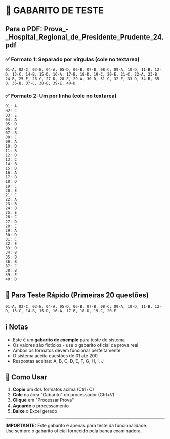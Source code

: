 # 📝 GABARITO DE TESTE

## Para o PDF: Prova_-_Hospital_Regional_de_Presidente_Prudente_24.pdf

### ✅ Formato 1: Separado por vírgulas (cole no textarea)

```
01-A, 02-C, 03-E, 04-A, 05-D, 06-B, 07-B, 08-C, 09-A, 10-D, 11-B, 12-D, 13-C, 14-B, 15-D, 16-A, 17-B, 18-D, 19-C, 20-E, 21-C, 22-A, 23-B, 24-B, 25-E, 26-C, 27-D, 28-E, 29-A, 30-D, 31-C, 32-E, 33-D, 34-B, 35-B, 36-B, 37-C, 38-B, 39-E, 40-D
```

### ✅ Formato 2: Um por linha (cole no textarea)

```
01: A
02: C
03: E
04: A
05: D
06: B
07: B
08: C
09: A
10: D
11: B
12: D
13: C
14: B
15: D
16: A
17: B
18: D
19: C
20: E
21: C
22: A
23: B
24: B
25: E
26: C
27: D
28: E
29: A
30: D
31: C
32: E
33: D
34: B
35: B
36: B
37: C
38: B
39: E
40: D
```

## 🧪 Para Teste Rápido (Primeiras 20 questões)

```
01-A, 02-C, 03-E, 04-A, 05-D, 06-B, 07-B, 08-C, 09-A, 10-D, 11-B, 12-D, 13-C, 14-B, 15-D, 16-A, 17-B, 18-D, 19-C, 20-E
```

## ℹ️ Notas

- Este é um **gabarito de exemplo** para teste do sistema
- Os valores são fictícios - use o gabarito oficial da prova real
- Ambos os formatos devem funcionar perfeitamente
- O sistema aceita questões de 01 até 200
- Respostas aceitas: A, B, C, D, E, F, G, H, I, J

## 🎯 Como Usar

1. **Copie** um dos formatos acima (Ctrl+C)
2. **Cole** na área "Gabarito" do processador (Ctrl+V)
3. **Clique** em "Processar Prova"
4. **Aguarde** o processamento
5. **Baixe** o Excel gerado

---

**IMPORTANTE:** Este gabarito é apenas para teste da funcionalidade.  
Use sempre o gabarito oficial fornecido pela banca examinadora.
